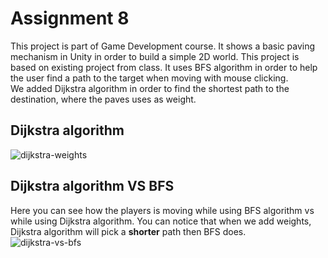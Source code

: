 # Assignment 8
This project is part of Game Development course. It shows a basic paving mechanism in Unity in order to build a simple 2D world.
This project is based on existing project from class. It uses BFS algorithm in order to help the user find a path
to the target when moving with mouse clicking.  
We added Dijkstra algorithm in order to find the shortest path to the destination, where the paves uses as weight.

## Dijkstra algorithm

![dijkstra-weights](https://user-images.githubusercontent.com/73671381/102028812-9a799900-3db4-11eb-9b4e-3ed866503576.gif)  

## Dijkstra algorithm VS BFS
Here you can see how the players is moving while using BFS algorithm vs while using Dijkstra algorithm.
You can notice that when we add weights, Dijkstra algorithm will pick a **shorter** path then BFS does.  
![dijkstra-vs-bfs](https://user-images.githubusercontent.com/73671381/102148411-0d4a4900-3e75-11eb-91fb-8eabedece1aa.gif)  
